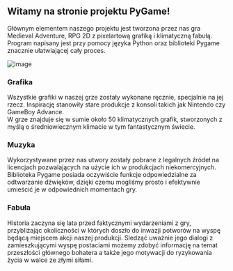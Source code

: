 ## Witamy na stronie projektu PyGame!

  Głównym elementem naszego projektu jest tworzona przez nas gra Medieval Adventure, RPG 2D z pixelartową grafiką i klimatyczną fabułą. Program napisany jest przy pomocy języka Python oraz biblioteki Pygame znacznie ułatwiającej cały proces.

![image](https://user-images.githubusercontent.com/72696235/102686938-7b7f6a80-41eb-11eb-992d-365cc6a757f0.png)

### Grafika

  Wszystkie grafiki w naszej grze zostały wykonane ręcznie, specjalnie na jej rzecz. Inspirację stanowiły stare produkcje z konsoli takich jak Nintendo czy GameBoy Advance.  
W grze znajduje się w sumie około 50 klimatycznych grafik, stworzonych z myślą o średniowiecznym klimacie w tym fantastycznym świecie.

### Muzyka
  Wykorzystywane przez nas utwory zostały pobrane z legalnych źródeł na licencjach pozwalających na użycie ich w produkcjach niekomercyjnych. Biblioteka Pygame posiada oczywiście funkcje odpowiedzialne za odtwarzanie dźwięków, dzięki czemu mogliśmy prosto i efektywnie umieścić je w odpowiednich momentach gry.

### Fabuła

  Historia zaczyna się lata przed faktycznymi wydarzeniami z gry, przybliżając okoliczności w których doszło do inwazji potworów na wyspę będącą miejscem akcji naszej produkcji. Sledząć uważnie jego dialogi z zamieszkującymi wyspę postaciami możemy zdobyć informację na temat przeszłości głównego bohatera a także jego motywacji do ryzykowania życia w walce ze złymi siłami.
